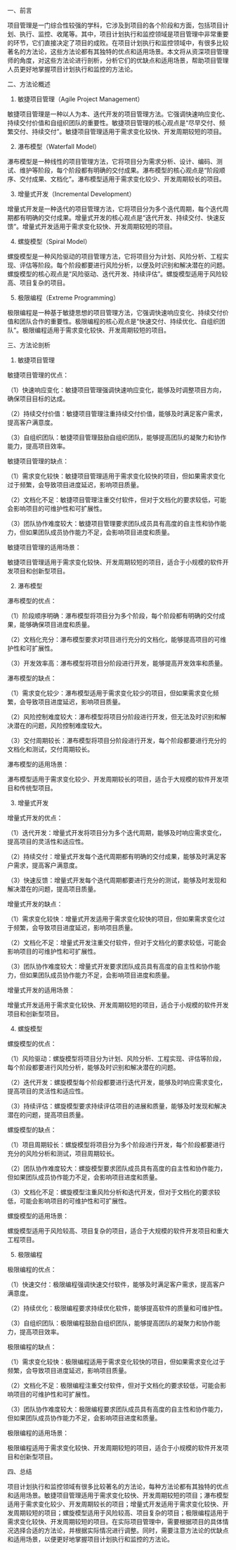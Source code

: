 一、前言

项目管理是一门综合性较强的学科，它涉及到项目的各个阶段和方面，包括项目计划、执行、监控、收尾等。其中，项目计划执行和监控领域是项目管理中非常重要的环节，它们直接决定了项目的成败。在项目计划执行和监控领域中，有很多比较著名的方法论，这些方法论都有其独特的优点和适用场景。本文将从资深项目管理师的角度，对这些方法论进行剖析，分析它们的优缺点和适用场景，帮助项目管理人员更好地掌握项目计划执行和监控的方法论。

二、方法论概述

1. 敏捷项目管理（Agile Project Management）

敏捷项目管理是一种以人为本、迭代开发的项目管理方法。它强调快速响应变化、持续交付价值和自组织团队的重要性。敏捷项目管理的核心观点是“尽早交付、频繁交付、持续交付”。敏捷项目管理适用于需求变化较快、开发周期较短的项目。

2. 瀑布模型（Waterfall Model）

瀑布模型是一种线性的项目管理方法，它将项目分为需求分析、设计、编码、测试、维护等阶段，每个阶段都有明确的交付成果。瀑布模型的核心观点是“阶段顺序、交付成果、文档化”。瀑布模型适用于需求变化较少、开发周期较长的项目。

3. 增量式开发（Incremental Development）

增量式开发是一种迭代的项目管理方法，它将项目分为多个迭代周期，每个迭代周期都有明确的交付成果。增量式开发的核心观点是“迭代开发、持续交付、快速反馈”。增量式开发适用于需求变化较快、开发周期较短的项目。

4. 螺旋模型（Spiral Model）

螺旋模型是一种风险驱动的项目管理方法，它将项目分为计划、风险分析、工程实现、评估等阶段。每个阶段都要进行风险分析，以便及时识别和解决潜在的问题。螺旋模型的核心观点是“风险驱动、迭代开发、持续评估”。螺旋模型适用于风险较高、项目复杂的项目。

5. 极限编程（Extreme Programming）

极限编程是一种基于敏捷思想的项目管理方法，它强调快速响应变化、持续交付价值和团队合作的重要性。极限编程的核心观点是“快速交付、持续优化、自组织团队”。极限编程适用于需求变化较快、开发周期较短的项目。

三、方法论剖析

1. 敏捷项目管理

敏捷项目管理的优点：

（1）快速响应变化：敏捷项目管理强调快速响应变化，能够及时调整项目方向，确保项目目标的达成。

（2）持续交付价值：敏捷项目管理注重持续交付价值，能够及时满足客户需求，提高客户满意度。

（3）自组织团队：敏捷项目管理鼓励自组织团队，能够提高团队的凝聚力和协作能力，提高项目效率。

敏捷项目管理的缺点：

（1）需求变化较快：敏捷项目管理适用于需求变化较快的项目，但如果需求变化过于频繁，会导致项目进度延迟，影响项目质量。

（2）文档化不足：敏捷项目管理注重交付软件，但对于文档化的要求较低，可能会影响项目的可维护性和可扩展性。

（3）团队协作难度较大：敏捷项目管理要求团队成员具有高度的自主性和协作能力，但如果团队成员协作能力不足，会影响项目进度和质量。

敏捷项目管理的适用场景：

敏捷项目管理适用于需求变化较快、开发周期较短的项目，适合于小规模的软件开发项目和创新型项目。

2. 瀑布模型

瀑布模型的优点：

（1）阶段顺序明确：瀑布模型将项目分为多个阶段，每个阶段都有明确的交付成果，能够确保项目进度和质量。

（2）文档化充分：瀑布模型要求对项目进行充分的文档化，能够提高项目的可维护性和可扩展性。

（3）开发效率高：瀑布模型将项目分阶段进行开发，能够提高开发效率和质量。

瀑布模型的缺点：

（1）需求变化较少：瀑布模型适用于需求变化较少的项目，但如果需求变化频繁，会导致项目进度延迟，影响项目质量。

（2）风险控制难度较大：瀑布模型将项目分阶段进行开发，但无法及时识别和解决潜在的问题，风险控制难度较大。

（3）交付周期较长：瀑布模型将项目分阶段进行开发，每个阶段都要进行充分的文档化和测试，交付周期较长。

瀑布模型的适用场景：

瀑布模型适用于需求变化较少、开发周期较长的项目，适合于大规模的软件开发项目和传统型项目。

3. 增量式开发

增量式开发的优点：

（1）迭代开发：增量式开发将项目分为多个迭代周期，能够及时响应需求变化，提高项目的灵活性和适应性。

（2）持续交付：增量式开发每个迭代周期都有明确的交付成果，能够及时满足客户需求，提高客户满意度。

（3）快速反馈：增量式开发每个迭代周期都要进行充分的测试，能够及时发现和解决潜在的问题，提高项目质量。

增量式开发的缺点：

（1）需求变化较快：增量式开发适用于需求变化较快的项目，但如果需求变化过于频繁，会导致项目进度延迟，影响项目质量。

（2）文档化不足：增量式开发注重交付软件，但对于文档化的要求较低，可能会影响项目的可维护性和可扩展性。

（3）团队协作难度较大：增量式开发要求团队成员具有高度的自主性和协作能力，但如果团队成员协作能力不足，会影响项目进度和质量。

增量式开发的适用场景：

增量式开发适用于需求变化较快、开发周期较短的项目，适合于小规模的软件开发项目和创新型项目。

4. 螺旋模型

螺旋模型的优点：

（1）风险驱动：螺旋模型将项目分为计划、风险分析、工程实现、评估等阶段，每个阶段都要进行风险分析，能够及时识别和解决潜在的问题。

（2）迭代开发：螺旋模型每个阶段都要进行迭代开发，能够及时响应需求变化，提高项目的灵活性和适应性。

（3）持续评估：螺旋模型要求持续评估项目的进展和质量，能够及时发现和解决潜在的问题，提高项目质量。

螺旋模型的缺点：

（1）项目周期较长：螺旋模型将项目分为多个阶段进行开发，每个阶段都要进行充分的风险分析和测试，项目周期较长。

（2）团队协作难度较大：螺旋模型要求团队成员具有高度的自主性和协作能力，但如果团队成员协作能力不足，会影响项目进度和质量。

（3）文档化不足：螺旋模型注重风险分析和迭代开发，但对于文档化的要求较低，可能会影响项目的可维护性和可扩展性。

螺旋模型的适用场景：

螺旋模型适用于风险较高、项目复杂的项目，适合于大规模的软件开发项目和重大工程项目。

5. 极限编程

极限编程的优点：

（1）快速交付：极限编程强调快速交付软件，能够及时满足客户需求，提高客户满意度。

（2）持续优化：极限编程要求持续优化软件，能够提高软件的质量和可维护性。

（3）自组织团队：极限编程鼓励自组织团队，能够提高团队的凝聚力和协作能力，提高项目效率。

极限编程的缺点：

（1）需求变化较快：极限编程适用于需求变化较快的项目，但如果需求变化过于频繁，会导致项目进度延迟，影响项目质量。

（2）文档化不足：极限编程注重交付软件，但对于文档化的要求较低，可能会影响项目的可维护性和可扩展性。

（3）团队协作难度较大：极限编程要求团队成员具有高度的自主性和协作能力，但如果团队成员协作能力不足，会影响项目进度和质量。

极限编程的适用场景：

极限编程适用于需求变化较快、开发周期较短的项目，适合于小规模的软件开发项目和创新型项目。

四、总结

项目计划执行和监控领域有很多比较著名的方法论，每种方法论都有其独特的优点和适用场景。敏捷项目管理适用于需求变化较快、开发周期较短的项目；瀑布模型适用于需求变化较少、开发周期较长的项目；增量式开发适用于需求变化较快、开发周期较短的项目；螺旋模型适用于风险较高、项目复杂的项目；极限编程适用于需求变化较快、开发周期较短的项目。在实际项目管理中，需要根据项目的具体情况选择合适的方法论，并根据实际情况进行调整。同时，需要注意方法论的优缺点和适用场景，以便更好地掌握项目计划执行和监控的方法论。
